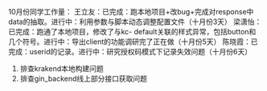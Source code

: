 10月份同学工作量：
王立友：已完成：跑本地项目+改bug+完成对response中data的抽取。进行中：利用参数与脚本动态调整配置文件（十月份3天）
梁潇怡：已完成：跑通了本地项目，修改了与kc- default关联的样式异常，包括button和几个符号。进行中：导出client的功能调研完了正在做（十月份5天）
陈晓霞：已完成：userid的记录。进行中：研究授权码模式下记录失效问题（十月份6天）

1. 排查krakend本地构建问题
2. 排查gin_backend线上部分接口获取问题